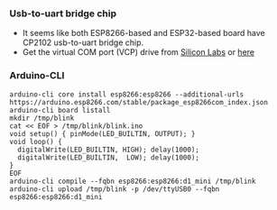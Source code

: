### Usb-to-uart bridge chip
* It seems like both ESP8266-based and ESP32-based board have CP2102 usb-to-uart bridge chip.
* Get the virtual COM port (VCP) drive from [Silicon Labs](https://www.silabs.com/developers/usb-to-uart-bridge-vcp-drivers) or [here](CP210x_Universal_Windows_Driver.zip)
### Arduino-CLI
```  
arduino-cli core install esp8266:esp8266 --additional-urls https://arduino.esp8266.com/stable/package_esp8266com_index.json 
arduino-cli board listall
mkdir /tmp/blink
cat << EOF > /tmp/blink/blink.ino
void setup() { pinMode(LED_BUILTIN, OUTPUT); }
void loop() {
  digitalWrite(LED_BUILTIN, HIGH); delay(1000); 
  digitalWrite(LED_BUILTIN,  LOW); delay(1000); 
}
EOF
arduino-cli compile --fqbn esp8266:esp8266:d1_mini /tmp/blink
arduino-cli upload /tmp/blink -p /dev/ttyUSB0 --fqbn esp8266:esp8266:d1_mini
```
